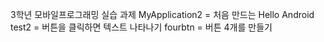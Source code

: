 3학년 모바일프로그래밍 실습 과제 
MyApplication2 = 처음 만드는 Hello Android
test2 = 버튼을 클릭하면 텍스트 나타나기
fourbtn = 버튼 4개를 만들기
